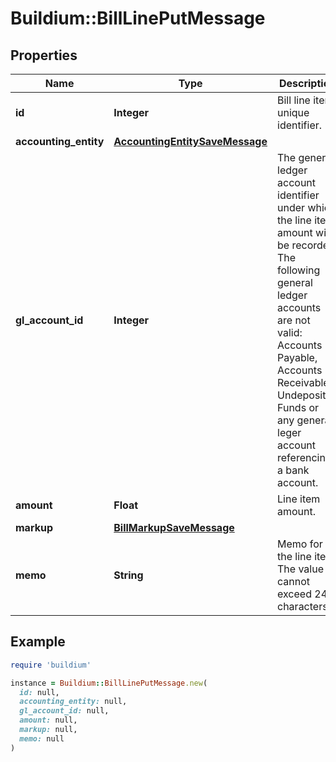 # Buildium::BillLinePutMessage

## Properties

| Name | Type | Description | Notes |
| ---- | ---- | ----------- | ----- |
| **id** | **Integer** | Bill line item unique identifier. | [optional] |
| **accounting_entity** | [**AccountingEntitySaveMessage**](AccountingEntitySaveMessage.md) |  |  |
| **gl_account_id** | **Integer** | The general ledger account identifier under which the line item amount will be recorded. The following general ledger accounts are not valid: Accounts Payable, Accounts Receivable, Undeposited Funds or any general leger account referencing a bank account. |  |
| **amount** | **Float** | Line item amount. |  |
| **markup** | [**BillMarkupSaveMessage**](BillMarkupSaveMessage.md) |  | [optional] |
| **memo** | **String** | Memo for the line item. The value cannot exceed 240 characters. | [optional] |

## Example

```ruby
require 'buildium'

instance = Buildium::BillLinePutMessage.new(
  id: null,
  accounting_entity: null,
  gl_account_id: null,
  amount: null,
  markup: null,
  memo: null
)
```

